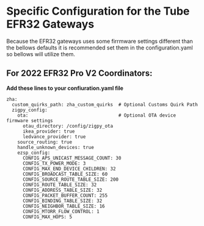 # Specific Configuration for the Tube EFR32 Gateways
Because the EFR32 gateways uses some firrmware settings different than the bellows defaults it is recommended set them in the configuration.yaml so bellows will utilize them.


## For 2022 EFR32 Pro V2 Coordinators:
**Add these lines to your confiuration.yaml file**

```
zha:
  custom_quirks_path: zha_custom_quirks  # Optional Customs Quirk Path
  zigpy_config:
    ota:                                 # Optional OTA device firmware settings
      otau_directory: /config/zigpy_ota
      ikea_provider: true
      ledvance_provider: true
    source_routing: true
    handle_unknown_devices: true
    ezsp_config:
      CONFIG_APS_UNICAST_MESSAGE_COUNT: 30
      CONFIG_TX_POWER_MODE: 3
      CONFIG_MAX_END_DEVICE_CHILDREN: 32
      CONFIG_BROADCAST_TABLE_SIZE: 60
      CONFIG_SOURCE_ROUTE_TABLE_SIZE: 200
      CONFIG_ROUTE_TABLE_SIZE: 32
      CONFIG_ADDRESS_TABLE_SIZE: 32
      CONFIG_PACKET_BUFFER_COUNT: 255
      CONFIG_BINDING_TABLE_SIZE: 32
      CONFIG_NEIGHBOR_TABLE_SIZE: 16
      CONFIG_MTORR_FLOW_CONTROL: 1
      CONFIG_MAX_HOPS: 5
```



